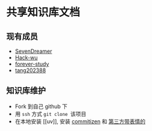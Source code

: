 # 共享知识库文档

## 现有成员
- [SevenDreamer](https://github.com/SevenDreamer)
- [Hack-wu](https://github.com/Hack-wu)
- [forever-study](https://github.com/forever-study)
- [tang202388](https://github.com/tang202388)

## 知识库维护
- Fork 到自己 github 下
- 用 `ssh` 方式 `git clone `该项目
- 在本地安装 [[uv]], 安装 [commitizen](https://commitizen-tools.github.io/commitizen/) 和 [第三方带表情的](https://commitizen-tools.github.io/commitizen/third-party-commitizen/#cz-conventional-gitmoji)